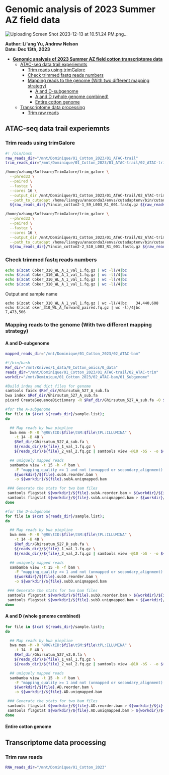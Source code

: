 # **Genomic analysis of 2023 Summer AZ field data**
![Uploading Screen Shot 2023-12-13 at 10.51.24 PM.png…]()

**Author: Li'ang Yu, Andrew Nelson** \
**Date: Dec 13th, 2023**

- [**Genomic analysis of 2023 Summer AZ field cotton transcriptome data**](#genomic-analysis-of-2023-summer-az-field-cotton-transcriptome-data)
  - [ATAC-seq data trail experiemnts](#atac-seq-data-trail-experiemnts)
    - [Trim reads using trimGalore](#trim-reads-using-trimgalore)
    - [Check trimmed fastq reads numbers](#check-trimmed-fastq-reads-numbers)
    - [Mapping reads to the genome (With two different mapping strategy)](#mapping-reads-to-the-genome-with-two-different-mapping-strategy)
      - [A and D-subgenome](#a-and-d-subgenome)
      - [A and D (whole genome combined)](#a-and-d-whole-genome-combined)
      - [Entire cotton genome](#entire-cotton-genome)
  - [Transcriptome data processing](#transcriptome-data-processing)
    - [Trim raw reads](#trim-raw-reads)


## ATAC-seq data trail experiemnts
### Trim reads using trimGalore
```bash
#! /bin/bash
raw_reads_dir="/mnt/Dominique/01_Cotton_2023/01_ATAC-trail"
trim_reads_dir="/mnt/Dominique/01_Cotton_2023/01_ATAC-trail/02_ATAC-trim"

/home/xzhang/Software/TrimGalore/trim_galore \
  --phred33 \
  --paired \
  --fastqc \
  --cores 16 \
  --output_dir /mnt/Dominique/01_Cotton_2023/01_ATAC-trail/02_ATAC-trim \
  --path_to_cutadapt /home/liangyu/anaconda3/envs/cutadaptenv/bin/cutadapt \
  ${raw_reads_dir}/Yinxin_cotton2-1_S9_L003_R1_001.fastq.gz ${raw_reads_dir}/Yinxin_cotton2-1_S9_L003_R2_001.fastq.gz

/home/xzhang/Software/TrimGalore/trim_galore \
  --phred33 \
  --paired \
  --fastqc \
  --cores 16 \
  --output_dir /mnt/Dominique/01_Cotton_2023/01_ATAC-trail/02_ATAC-trim \
  --path_to_cutadapt /home/liangyu/anaconda3/envs/cutadaptenv/bin/cutadapt \
  ${raw_reads_dir}/Yinxin_cotton2-2_S10_L003_R1_001.fastq.gz ${raw_reads_dir}/Yinxin_cotton2-2_S10_L003_R2_001.fastq.gz
```

### Check trimmed fastq reads numbers
```bash
echo $(zcat Coker_310_WL_A_1_val_1.fq.gz | wc -l)/4|bc 
echo $(zcat Coker_310_WL_A_1_val_1.fq.gz | wc -l)/4|bc 
echo $(zcat Coker_310_WL_A_1_val_1.fq.gz | wc -l)/4|bc 
echo $(zcat Coker_310_WL_A_1_val_1.fq.gz | wc -l)/4|bc 
```

Output and sample name
```
echo $(zcat Coker_310_WL_A_1_val_1.fq.gz | wc -l)/4|bc    34,440,608
echo $(zcat oker_310_WL_A_forward_paired.fq.gz | wc -l)/4|bc     7,473,506
```

### Mapping reads to the genome (With two different mapping strategy)
#### A and D-subgenome 
```bash
mapped_reads_dir="/mnt/Dominique/01_Cotton_2023/02_ATAC-bam"

#!/bin/bash
Ref_dir="/mnt/Knives/1_data/9_Cotton_omics/0_data"
reads_dir="/mnt/Dominique/01_Cotton_2023/01_ATAC-trail/02_ATAC-trim" 
workdir="/mnt/Dominique/01_Cotton_2023/02_ATAC-bam/01_Subgenome" 

#Build index and dict files for genome
samtools faidx $Ref_dir/Ghirsutum_527_A_sub.fa
bwa index $Ref_dir/Ghirsutum_527_A_sub.fa 
picard CreateSequenceDictionary -R $Ref_dir/Ghirsutum_527_A_sub.fa -O $Ref_dir/Ghirsutum_527_A_sub.dict

#for the A-subgenome
for file in $(cat ${reads_dir}/sample.list);
do

  ## Map reads by bwa piepline
  bwa mem -M -R "@RG\tID:$file\tSM:$file\tPL:ILLUMINA" \
    -t 14 -B 40 \
    $Ref_dir/Ghirsutum_527_A_sub.fa \
    ${reads_dir}/${file}_1_val_1.fq.gz \
    ${reads_dir}/${file}_2_val_2.fq.gz | samtools view -@10 -bS - -o ${workdir}/${file}.subA.reorder.bam 

  ## uniquely mapped reads 
  sambamba view -t 15 -h -f bam \
    -F "mapping_quality >= 1 and not (unmapped or secondary_alignment) and not ([XA] != null or [SA] != null)" \
    ${workdir}/${file}.subA.reorder.bam \
    -o ${workdir}/${file}.subA.uniqmapped.bam

 ### Generate the stats for two bam files
 samtools flagstat ${workdir}/${file}.subA.reorder.bam > ${workdir}/${i}subA.reorder.stat.txt
 samtools flagstat ${workdir}/${file}.subA.uniqmapped.bam > ${workdir}/${i}.subA.uniqmapped.stat.txt
done

#for the D-subgenome
for file in $(cat ${reads_dir}/sample.list);
do

  ## Map reads by bwa piepline
  bwa mem -M -R "@RG\tID:$file\tSM:$file\tPL:ILLUMINA" \
    -t 14 -B 40 \
    $Ref_dir/Ghirsutum_527_D_sub.fa \
    ${reads_dir}/${file}_1_val_1.fq.gz \
    ${reads_dir}/${file}_2_val_2.fq.gz | samtools view -@10 -bS - -o ${workdir}/${file}.subD.reorder.bam 

  ## uniquely mapped reads 
  sambamba view -t 15 -h -f bam \
    -F "mapping_quality >= 1 and not (unmapped or secondary_alignment) and not ([XA] != null or [SA] != null)" \
    ${workdir}/${file}.subD.reorder.bam \
    -o ${workdir}/${file}.subD.uniqmapped.bam

 ### Generate the stats for two bam files
 samtools flagstat ${workdir}/${file}.subD.reorder.bam > ${workdir}/${i}.subD.reorder.stat.txt
 samtools flagstat ${workdir}/${file}.subD.uniqmapped.bam > ${workdir}/${i}.subD.uniqmapped.stat.txt
done
```

#### A and D (whole genome combined)
```bash
for file in $(cat ${reads_dir}/sample.list);
do

  ## Map reads by bwa piepline
  bwa mem -M -R "@RG\tID:$file\tSM:$file\tPL:ILLUMINA" \
    -t 14 -B 40 \
    $Ref_dir/Ghirsutum_527_v2.0.fa \
    ${reads_dir}/${file}_1_val_1.fq.gz \
    ${reads_dir}/${file}_2_val_2.fq.gz | samtools view -@10 -bS - -o ${workdir}/${file}.AD.reorder.bam 

  ## uniquely mapped reads 
  sambamba view -t 15 -h -f bam \
    -F "mapping_quality >= 1 and not (unmapped or secondary_alignment) and not ([XA] != null or [SA] != null)" \
    ${workdir}/${file}.AD.reorder.bam \
    -o ${workdir}/${file}.AD.uniqmapped.bam

 ### Generate the stats for two bam files
 samtools flagstat ${workdir}/${file}.AD.reorder.bam > ${workdir}/${i}.AD.reorder.stat.txt
 samtools flagstat ${workdir}/${file}.AD.uniqmapped.bam > ${workdir}/${i}.AD.uniqmapped.stat.txt
done
```

#### Entire cotton genome

## Transcriptome data processing
### Trim raw reads
```bash
RNA_reads_dir="/mnt/Dominique/01_Cotton_2023"
```


